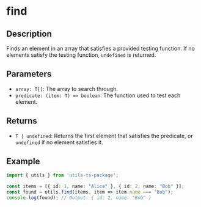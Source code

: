# find

## Description
Finds an element in an array that satisfies a provided testing function. If no elements satisfy the testing function, `undefined` is returned.

## Parameters
- `array: T[]`: The array to search through.
- `predicate: (item: T) => boolean`: The function used to test each element.

## Returns
- `T | undefined`: Returns the first element that satisfies the predicate, or `undefined` if no element satisfies it.

## Example
```typescript
import { utils } from 'utils-ts-package';

const items = [{ id: 1, name: "Alice" }, { id: 2, name: "Bob" }];
const found = utils.find(items, item => item.name === "Bob");
console.log(found); // Output: { id: 2, name: "Bob" }
